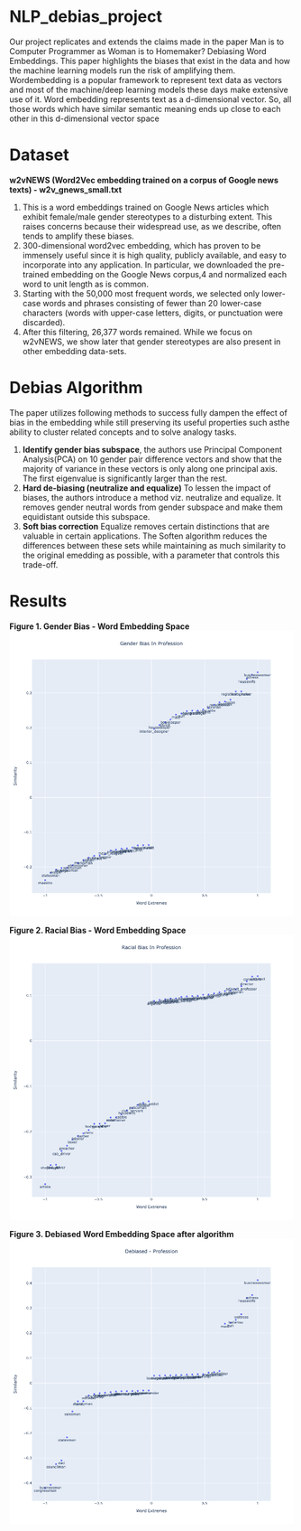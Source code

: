 # NLP_debias_project

Our project replicates and extends the claims made in the paper Man is to Computer Programmer as Woman is to Homemaker? Debiasing Word Embeddings. This paper highlights the biases that exist in the data and how the machine learning models run the risk of amplifying them. Wordembedding is a popular framework to represent text data as vectors and most of the machine/deep learning models these days make extensive use of it. Word embedding represents text as a d-dimensional vector. So, all those words which have similar semantic meaning ends up close to each other in this d-dimensional vector space


# Dataset
**w2vNEWS (Word2Vec embedding trained on a corpus of Google news texts) - w2v_gnews_small.txt**
1. This is a word embeddings trained on Google News articles which exhibit female/male gender stereotypes to a disturbing extent. This raises concerns because their widespread use, as we describe, often tends to amplify these biases. 
2. 300-dimensional word2vec embedding, which has proven to be immensely useful since it is high quality, publicly available, and easy to incorporate into any application. In particular, we downloaded the pre-trained embedding on the Google News corpus,4 and normalized each word to unit length as is common. 
3. Starting with the 50,000 most frequent words, we selected only lower-case words and phrases consisting of fewer than 20 lower-case characters (words with upper-case letters, digits, or punctuation were discarded). 
4. After this filtering, 26,377 words remained. While we focus on w2vNEWS, we show later that gender stereotypes are also present in other embedding data-sets.

# Debias Algorithm
The paper utilizes following methods to success fully dampen the effect of bias in the embedding while still preserving its useful properties such asthe ability to cluster related concepts and to solve analogy tasks.
  1. **Identify gender bias subspace**, the authors use Principal Component Analysis(PCA) on 10 gender pair difference vectors and show that the majority of variance in these vectors is only along one principal axis. The first eigenvalue is significantly larger than the rest.
  2. **Hard de-biasing (neutralize and equalize)** To lessen the impact of biases, the authors introduce a method viz. neutralize and equalize. It removes gender neutral words from gender subspace and make them equidistant outside this subspace.
  3. **Soft bias correction** Equalize removes certain distinctions that are valuable in certain applications. The Soften algorithm reduces the differences between these sets while maintaining as much similarity to the original emedding as possible, with a parameter that controls this trade-off.

# Results
**Figure 1. Gender Bias - Word Embedding Space**
![alt text](https://github.com/madhuripujari95/NLP_debias_project/blob/391b57911c8635c152015fc2844129c4ee8f0167/results/genderBias.png)

**Figure 2. Racial Bias - Word Embedding Space** 
![alt text](https://github.com/madhuripujari95/NLP_debias_project/blob/391b57911c8635c152015fc2844129c4ee8f0167/results/racialBias.png)

**Figure 3. Debiased Word Embedding Space after algorithm** 
![alt text](https://github.com/madhuripujari95/NLP_debias_project/blob/391b57911c8635c152015fc2844129c4ee8f0167/results/Debiased.png)
